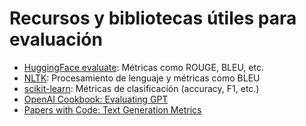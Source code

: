 # Recursos y bibliotecas útiles para evaluación

- [HuggingFace evaluate](https://huggingface.co/docs/evaluate/index): Métricas como ROUGE, BLEU, etc.
- [NLTK](https://www.nltk.org/): Procesamiento de lenguaje y métricas como BLEU
- [scikit-learn](https://scikit-learn.org/stable/): Métricas de clasificación (accuracy, F1, etc.)
- [OpenAI Cookbook: Evaluating GPT](https://platform.openai.com/docs/guides/optimizing-llm-accuracy#evaluation)
- [Papers with Code: Text Generation Metrics](https://paperswithcode.com/methods/category/text-generation-metrics)